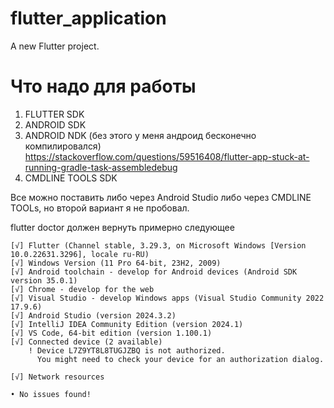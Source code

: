 # flutter_application

A new Flutter project.

# Что надо для работы

1. FLUTTER SDK
2. ANDROID SDK
3. ANDROID NDK (без этого у меня андроид бесконечно компилировался) https://stackoverflow.com/questions/59516408/flutter-app-stuck-at-running-gradle-task-assembledebug
4. CMDLINE TOOLS SDK

Все можно поставить либо через Android Studio либо через CMDLINE TOOLs, но второй вариант я не пробовал.

flutter doctor должен вернуть примерно следующее

```
[√] Flutter (Channel stable, 3.29.3, on Microsoft Windows [Version 10.0.22631.3296], locale ru-RU)
[√] Windows Version (11 Pro 64-bit, 23H2, 2009)
[√] Android toolchain - develop for Android devices (Android SDK version 35.0.1)
[√] Chrome - develop for the web
[√] Visual Studio - develop Windows apps (Visual Studio Community 2022 17.9.6)
[√] Android Studio (version 2024.3.2)
[√] IntelliJ IDEA Community Edition (version 2024.1)
[√] VS Code, 64-bit edition (version 1.100.1)
[√] Connected device (2 available)
    ! Device L7Z9YT8L8TUGJZBQ is not authorized.
      You might need to check your device for an authorization dialog.
      
[√] Network resources

• No issues found!
```
